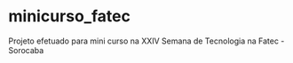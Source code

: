 # minicurso_fatec
Projeto efetuado para mini curso na XXIV Semana de Tecnologia na Fatec - Sorocaba
